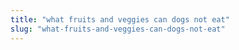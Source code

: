 ```yaml
---
title: "what fruits and veggies can dogs not eat"
slug: "what-fruits-and-veggies-can-dogs-not-eat"
---
```



